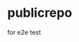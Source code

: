 # publicrepo
for e2e test












































































































































































































































































































































































































































































































































































































































































































































































































































































































































































































































































































































































































































































































































































































































































































































































































































































































































































































































































































































































































































































































































































































































































































































































































































































































































































































































































































































































































































































































































































































































































































































































































